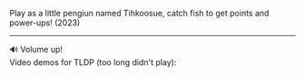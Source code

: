 Play as a little pengiun named Tihkoosue, catch fish to get points and power-ups! (2023) <br>

---
🔊 Volume up! <br>
Video demos for TLDP (too long didn't play): 
